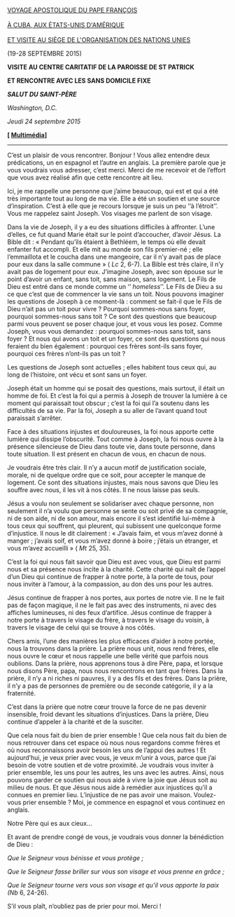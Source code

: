 [VOYAGE APOSTOLIQUE DU PAPE FRANÇOIS \
\
À CUBA, AUX ÉTATS-UNIS D'AMÉRIQUE \
\
ET VISITE AU SIÈGE DE L'ORGANISATION DES NATIONS UNIES](http://w2.vatican.va/content/francesco/fr/travels/2015/outside/documents/papa-francesco-cuba-usa-onu-2015.html)

(19-28 SEPTEMBRE 2015)

**VISITE AU CENTRE CARITATIF DE LA PAROISSE DE ST PATRICK**

**ET RENCONTRE AVEC LES SANS DOMICILE FIXE**

***SALUT DU SAINT-PÈRE***

*Washington, D.C.*

*Jeudi 24 septembre 2015*

**[ [Multimédia](http://w2.vatican.va/content/francesco/fr/events/event.dir.html/content/vaticanevents/fr/2015/9/24/usastpatrick.html)]**

* * *

C’est un plaisir de vous rencontrer. Bonjour ! Vous allez entendre deux prédications, un en espagnol et l’autre en anglais. La première parole que je vous voudrais vous adresser, c’est merci. Merci de me recevoir et de l’effort que vous avez réalisé afin que cette rencontre ait lieu.

Ici, je me rappelle une personne que j’aime beaucoup, qui est et qui a été très importante tout au long de ma vie. Elle a été un soutien et une source d’inspiration. C’est à elle que je recours lorsque je suis un peu ‘‘à l’étroit’’. Vous me rappelez saint Joseph. Vos visages me parlent de son visage.

Dans la vie de Joseph, il y a eu des situations difficiles à affronter. L’une d’elles, ce fut quand Marie était sur le point d’accoucher, d’avoir Jésus. La Bible dit : « Pendant qu’ils étaient à Bethléem, le temps où elle devait enfanter fut accompli. Et elle mit au monde son fils premier-né ; elle l’emmaillota et le coucha dans une mangeoire, car il n’y avait pas de place pour eux dans la salle commune » ( *Lc* 2, 6-7). La Bible est très claire, il n’y avait pas de logement pour eux. J’imagine Joseph, avec son épouse sur le point d’avoir un enfant, sans toit, sans maison, sans logement. Le Fils de Dieu est entré dans ce monde comme un ‘‘ *homeless*’’. Le Fils de Dieu a su ce que c’est que de commencer la vie sans un toit. Nous pouvons imaginer les questions de Joseph à ce moment-là : comment se fait-il que le Fils de Dieu n’ait pas un toit pour vivre ? Pourquoi sommes-nous sans foyer, pourquoi sommes-nous sans toit ? Ce sont des questions que beaucoup parmi vous peuvent se poser chaque jour, et vous vous les posez. Comme Joseph, vous vous demandez : pourquoi sommes-nous sans toit, sans foyer ? Et nous qui avons un toit et un foyer, ce sont des questions qui nous feraient du bien également : pourquoi ces frères sont-ils sans foyer, pourquoi ces frères n’ont-ils pas un toit ?

Les questions de Joseph sont actuelles ; elles habitent tous ceux qui, au long de l’histoire, ont vécu et sont sans un foyer.

Joseph était un homme qui se posait des questions, mais surtout, il était un homme de foi. Et c’est la foi qui a permis à Joseph de trouver la lumière à ce moment qui paraissait tout obscur ; c’est la foi qui l’a soutenu dans les difficultés de sa vie. Par la foi, Joseph a su aller de l’avant quand tout paraissait s’arrêter.

Face à des situations injustes et douloureuses, la foi nous apporte cette lumière qui dissipe l’obscurité. Tout comme à Joseph, la foi nous ouvre à la présence silencieuse de Dieu dans toute vie, dans toute personne, dans toute situation. Il est présent en chacun de vous, en chacun de nous.

Je voudrais être très clair. Il n’y a aucun motif de justification sociale, morale, ni de quelque ordre que ce soit, pour accepter le manque de logement. Ce sont des situations injustes, mais nous savons que Dieu les souffre avec nous, il les vit à nos côtés. Il ne nous laisse pas seuls.

Jésus a voulu non seulement se solidariser avec chaque personne, non seulement il n’a voulu que personne se sente ou soit privé de sa compagnie, ni de son aide, ni de son amour, mais encore il s’est identifié lui-même à tous ceux qui souffrent, qui pleurent, qui subissent une quelconque forme d’injustice. Il nous le dit clairement : « J’avais faim, et vous m’avez donné à manger ; j’avais soif, et vous m’avez donné à boire ; j’étais un étranger, et vous m’avez accueilli » ( *Mt* 25, 35).

C’est la foi qui nous fait savoir que Dieu est avec vous, que Dieu est parmi nous et sa présence nous incite à la charité. Cette charité qui naît de l’appel d’un Dieu qui continue de frapper à notre porte, à la porte de tous, pour nous inviter à l’amour, à la compassion, au don des uns pour les autres.

Jésus continue de frapper à nos portes, aux portes de notre vie. Il ne le fait pas de façon magique, il ne le fait pas avec des instruments, ni avec des affiches lumineuses, ni des feux d’artifice. Jésus continue de frapper à notre porte à travers le visage du frère, à travers le visage du voisin, à travers le visage de celui qui se trouve à nos côtés.

Chers amis, l’une des manières les plus efficaces d’aider à notre portée, nous la trouvons dans la prière. La prière nous unit, nous rend frères, elle nous ouvre le cœur et nous rappelle une belle vérité que parfois nous oublions. Dans la prière, nous apprenons tous à dire Père, papa, et lorsque nous disons Père, papa, nous nous rencontrons en tant que frères. Dans la prière, il n’y a ni riches ni pauvres, il y a des fils et des frères. Dans la prière, il n’y a pas de personnes de première ou de seconde catégorie, il y a la fraternité.

C’est dans la prière que notre cœur trouve la force de ne pas devenir insensible, froid devant les situations d’injustices. Dans la prière, Dieu continue d’appeler à la charité et de la susciter.

Que cela nous fait du bien de prier ensemble ! Que cela nous fait du bien de nous retrouver dans cet espace où nous nous regardons comme frères et où nous reconnaissons avoir besoin les uns de l’appui des autres ! Et aujourd’hui, je veux prier avec vous, je veux m’unir à vous, parce que j’ai besoin de votre soutien et de votre proximité. Je voudrais vous inviter à prier ensemble, les uns pour les autres, les uns avec les autres. Ainsi, nous pouvons garder ce soutien qui nous aide à vivre la joie que Jésus soit au milieu de nous. Et que Jésus nous aide à remédier aux injustices qu’il a connues en premier lieu. L’injustice de ne pas avoir une maison. Voulez-vous prier ensemble ? Moi, je commence en espagnol et vous continuez en anglais.

Notre Père qui es aux cieux…

Et avant de prendre congé de vous, je voudrais vous donner la bénédiction de Dieu :

*Que le Seigneur vous bénisse et vous protège ;*

*Que le Seigneur fasse briller sur vous son visage et vous prenne en grâce ;*

*Que le Seigneur tourne vers vous son visage et qu’il vous apporte la paix (Nb* 6, 24-26).

S’il vous plaît, n’oubliez pas de prier pour moi. Merci !
